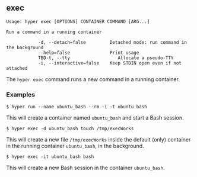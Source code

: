## exec

    Usage: hyper exec [OPTIONS] CONTAINER COMMAND [ARG...]

    Run a command in a running container

                -d, --detach=false         Detached mode: run command in the background
                --help=false               Print usage
                TBD-t, --tty                  Allocate a pseudo-TTY
                -i, --interactive=false    Keep STDIN open even if not attached

The `hyper exec` command runs a new command in a running container.

### Examples

    $ hyper run --name ubuntu_bash --rm -i -t ubuntu bash

This will create a container named `ubuntu_bash` and start a Bash session.

    $ hyper exec -d ubuntu_bash touch /tmp/execWorks

This will create a new file `/tmp/execWorks` inside the default (only) container in the running container `ubuntu_bash`, in the background.

    $ hyper exec -it ubuntu_bash bash

This will create a new Bash session in the container `ubuntu_bash`.
